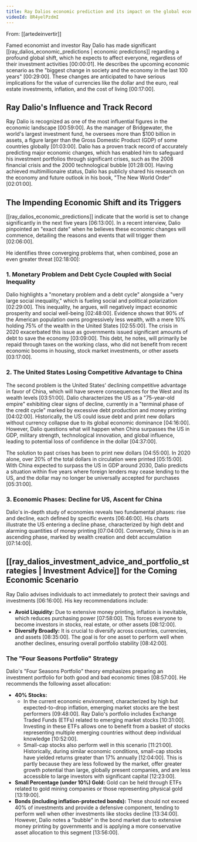 ```yaml
---
title: Ray Dalios economic prediction and its impact on the global economy
videoId: 8R4yelPzdmI
---
```


From: [[artedeinvertir]] <br/> 

Famed economist and investor Ray Dalio has made significant [[ray_dalios_economic_predictions | economic predictions]] regarding a profound global shift, which he expects to affect everyone, regardless of their investment activities <a class="yt-timestamp" data-t="00:00:01">[00:00:01]</a>. He describes the upcoming economic scenario as the "biggest change in society and the economy in the last 100 years" <a class="yt-timestamp" data-t="00:29:00">[00:29:00]</a>. These changes are anticipated to have serious implications for the value of currencies like the dollar and the euro, real estate investments, inflation, and the cost of living <a class="yt-timestamp" data-t="00:17:00">[00:17:00]</a>.

## Ray Dalio's Influence and Track Record

Ray Dalio is recognized as one of the most influential figures in the economic landscape <a class="yt-timestamp" data-t="00:59:00">[00:59:00]</a>. As the manager of Bridgewater, the world's largest investment fund, he oversees more than $100 billion in assets, a figure larger than the Gross Domestic Product (GDP) of some countries globally <a class="yt-timestamp" data-t="01:03:00">[01:03:00]</a>. Dalio has a proven track record of accurately predicting major economic changes, which has enabled him to safeguard his investment portfolios through significant crises, such as the 2008 financial crisis and the 2000 technological bubble <a class="yt-timestamp" data-t="01:28:00">[01:28:00]</a>. Having achieved multimillionaire status, Dalio has publicly shared his research on the economy and future outlook in his book, "The New World Order" <a class="yt-timestamp" data-t="02:01:00">[02:01:00]</a>.

## The Impending Economic Shift and its Triggers

[[ray_dalios_economic_predictions]] indicate that the world is set to change significantly in the next five years <a class="yt-timestamp" data-t="06:13:00">[06:13:00]</a>. In a recent interview, Dalio pinpointed an "exact date" when he believes these economic changes will commence, detailing the reasons and events that will trigger them <a class="yt-timestamp" data-t="02:06:00">[02:06:00]</a>.

He identifies three converging problems that, when combined, pose an even greater threat <a class="yt-timestamp" data-t="02:18:00">[02:18:00]</a>:

### 1. Monetary Problem and Debt Cycle Coupled with Social Inequality
Dalio highlights a "monetary problem and a debt cycle" alongside a "very large social inequality," which is fueling social and political polarization <a class="yt-timestamp" data-t="02:29:00">[02:29:00]</a>. This inequality, he argues, will negatively impact economic prosperity and social well-being <a class="yt-timestamp" data-t="02:48:00">[02:48:00]</a>. Evidence shows that 90% of the American population owns progressively less wealth, with a mere 10% holding 75% of the wealth in the United States <a class="yt-timestamp" data-t="02:55:00">[02:55:00]</a>. The crisis in 2020 exacerbated this issue as governments issued significant amounts of debt to save the economy <a class="yt-timestamp" data-t="03:09:00">[03:09:00]</a>. This debt, he notes, will primarily be repaid through taxes on the working class, who did not benefit from recent economic booms in housing, stock market investments, or other assets <a class="yt-timestamp" data-t="03:17:00">[03:17:00]</a>.

### 2. The United States Losing Competitive Advantage to China
The second problem is the United States' declining competitive advantage in favor of China, which will have severe consequences for the West and its wealth levels <a class="yt-timestamp" data-t="03:51:00">[03:51:00]</a>. Dalio characterizes the US as a "75-year-old empire" exhibiting clear signs of decline, currently in a "terminal phase of the credit cycle" marked by excessive debt production and money printing <a class="yt-timestamp" data-t="04:02:00">[04:02:00]</a>. Historically, the US could issue debt and print new dollars without currency collapse due to its global economic dominance <a class="yt-timestamp" data-t="04:16:00">[04:16:00]</a>. However, Dalio questions what will happen when China surpasses the US in GDP, military strength, technological innovation, and global influence, leading to potential loss of confidence in the dollar <a class="yt-timestamp" data-t="04:37:00">[04:37:00]</a>.

The solution to past crises has been to print new dollars <a class="yt-timestamp" data-t="04:55:00">[04:55:00]</a>. In 2020 alone, over 20% of the total dollars in circulation were printed <a class="yt-timestamp" data-t="05:15:00">[05:15:00]</a>. With China expected to surpass the US in GDP around 2030, Dalio predicts a situation within five years where foreign lenders may cease lending to the US, and the dollar may no longer be universally accepted for purchases <a class="yt-timestamp" data-t="05:31:00">[05:31:00]</a>.

### 3. Economic Phases: Decline for US, Ascent for China
Dalio's in-depth study of economies reveals two fundamental phases: rise and decline, each defined by specific events <a class="yt-timestamp" data-t="06:46:00">[06:46:00]</a>. His charts illustrate the US entering a decline phase, characterized by high debt and alarming quantities of money printing <a class="yt-timestamp" data-t="07:04:00">[07:04:00]</a>. Conversely, China is in an ascending phase, marked by wealth creation and debt accumulation <a class="yt-timestamp" data-t="07:14:00">[07:14:00]</a>.

## [[ray_dalios_investment_advice_and_portfolio_strategies | Investment Advice]] for the Coming Economic Scenario

Ray Dalio advises individuals to act immediately to protect their savings and investments <a class="yt-timestamp" data-t="06:16:00">[06:16:00]</a>. His key recommendations include:

*   **Avoid Liquidity:** Due to extensive money printing, inflation is inevitable, which reduces purchasing power <a class="yt-timestamp" data-t="07:58:00">[07:58:00]</a>. This forces everyone to become investors in stocks, real estate, or other assets <a class="yt-timestamp" data-t="08:12:00">[08:12:00]</a>.
*   **Diversify Broadly:** It is crucial to diversify across countries, currencies, and assets <a class="yt-timestamp" data-t="08:35:00">[08:35:00]</a>. The goal is for one asset to perform well when another declines, ensuring overall portfolio stability <a class="yt-timestamp" data-t="08:42:00">[08:42:00]</a>.

### The "Four Seasons Portfolio" Strategy
Dalio's "Four Seasons Portfolio" theory emphasizes preparing an investment portfolio for both good and bad economic times <a class="yt-timestamp" data-t="08:57:00">[08:57:00]</a>. He recommends the following asset allocation:

*   **40% Stocks:**
    *   In the current economic environment, characterized by high but expected-to-drop inflation, emerging market stocks are the best performers <a class="yt-timestamp" data-t="09:48:00">[09:48:00]</a>. Ray Dalio's portfolio includes Exchange Traded Funds (ETFs) related to emerging market stocks <a class="yt-timestamp" data-t="10:31:00">[10:31:00]</a>. Investing in these ETFs allows one to benefit from a basket of stocks representing multiple emerging countries without deep individual knowledge <a class="yt-timestamp" data-t="10:52:00">[10:52:00]</a>.
    *   Small-cap stocks also perform well in this scenario <a class="yt-timestamp" data-t="11:21:00">[11:21:00]</a>. Historically, during similar economic conditions, small-cap stocks have yielded returns greater than 17% annually <a class="yt-timestamp" data-t="12:04:00">[12:04:00]</a>. This is partly because they are less followed by the market, offer greater growth potential than large, globally present companies, and are less accessible to large investors with significant capital <a class="yt-timestamp" data-t="12:23:00">[12:23:00]</a>.
*   **Small Percentage (under 10%) Gold:** Gold can be held through ETFs related to gold mining companies or those representing physical gold <a class="yt-timestamp" data-t="13:19:00">[13:19:00]</a>.
*   **Bonds (including inflation-protected bonds):** These should not exceed 40% of investments and provide a defensive component, tending to perform well when other investments like stocks decline <a class="yt-timestamp" data-t="13:34:00">[13:34:00]</a>. However, Dalio notes a "bubble" in the bond market due to extensive money printing by governments and is applying a more conservative asset allocation to this segment <a class="yt-timestamp" data-t="13:56:00">[13:56:00]</a>.